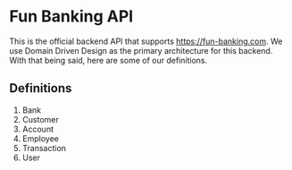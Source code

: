 # Fun Banking API

This is the official backend API that supports https://fun-banking.com. We use
Domain Driven Design as the primary architecture for this backend. With that being said,
here are some of our definitions.

## Definitions

1. Bank
2. Customer
3. Account
4. Employee
5. Transaction
6. User
